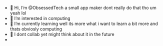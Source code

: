 - 👋 Hi, I’m @ObsessedTech a small app maker dont really do that tho um yeah lol
- 👀 I’m interested in computing
- 🌱 I’m currently learning well its more what i want to learn a bit more and thats obviosly computing
- 💞️ I dont collab yet might think about it in the future
-

<!---
endlessalpacaYT/endlessalpacaYT is a ✨ special ✨ repository because its `README.md` (this file) appears on your GitHub profile.
You can click the Preview link to take a look at your changes.
--->
